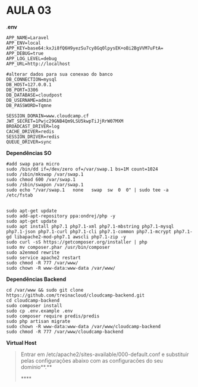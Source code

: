 # AULA 03

.**env**

```text
APP_NAME=Laravel
APP_ENV=local
APP_KEY=base64:kxJi8fQ6H9yezSu7cy8Gq0lpysEK+oBi2BgVVM7uFtA=
APP_DEBUG=true
APP_LOG_LEVEL=debug
APP_URL=http://localhost

#alterar dados para sua conexao do banco
DB_CONNECTION=mysql
DB_HOST=127.0.0.1
DB_PORT=3306
DB_DATABASE=cloudpost
DB_USERNAME=admin
DB_PASSWORD=Tqmne

SESSION_DOMAIN=www.cloudcamp.cf
JWT_SECRET=1Pwjc29GNB4Qm9LSU5kwpTiJjRrW07MXM
BROADCAST_DRIVER=log
CACHE_DRIVER=redis
SESSION_DRIVER=redis
QUEUE_DRIVER=sync
```

**Dependências SO**

```text
#add swap para micro
sudo /bin/dd if=/dev/zero of=/var/swap.1 bs=1M count=1024
sudo /sbin/mkswap /var/swap.1
sudo chmod 600 /var/swap.1
sudo /sbin/swapon /var/swap.1
sudo echo "/var/swap.1   none   swap  sw  0  0" | sudo tee -a /etc/fstab


sudo apt-get update
sudo add-apt-repository ppa:ondrej/php -y
sudo apt-get update
sudo apt install php7.1 php7.1-xml php7.1-mbstring php7.1-mysql php7.1-json php7.1-curl php7.1-cli php7.1-common php7.1-mcrypt php7.1-gd libapache2-mod-php7.1 awscli php7.1-zip -y
sudo curl -sS https://getcomposer.org/installer | php
sudo mv composer.phar /usr/bin/composer
sudo a2enmod rewrite
sudo service apache2 restart
sudo chmod -R 777 /var/www/
sudo chown -R www-data:www-data /var/www/
```

**Dependências Backend**

```text
cd /var/www && sudo git clone  https://github.com/treinacloud/cloudcamp-backend.git
cd cloudcamp-backend
sudo composer install
sudo cp .env.example .env
sudo composer require predis/predis
sudo php artisan migrate
sudo chown -R www-data:www-data /var/www/cloudcamp-backend
sudo chmod -R 777 /var/www/cloudcamp-backend
```

**Virtual Host** 

> Entrar em  /etc/apache2/sites-available/000-default.conf e substituir pelas configurações abaixo com as configuracões do seu domínio**.**
>
> \*\*\*\*

